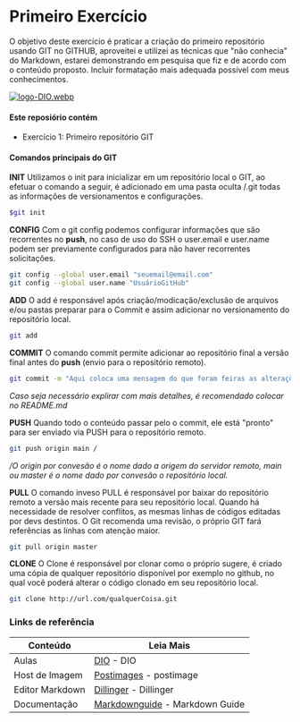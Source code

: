 # Primeiro Exercício

O objetivo deste exercício é praticar a criação do primeiro repositório usando GIT no GITHUB, aproveitei e utilizei as técnicas que "não conhecia" do Markdown, estarei demonstrando em pesquisa que fiz e de acordo com o conteúdo proposto. Incluir formatação mais adequada possível com meus conhecimentos.

[![logo-DIO.webp](https://i.postimg.cc/G3XL7dZL/logo-DIO.webp)](https://www.dio.me/)

#### Este reposiório contém

- Exercício 1: Primeiro repositório GIT

#### Comandos principais do GIT

**INIT**
Utilizamos o init para inicializar em um repositório local o GIT, ao efetuar o comando a seguir, é adicionado em uma pasta oculta /.git todas as informações de versionamentos e configurações.

```sh
$git init
```

**CONFIG**
Com o git config podemos configurar informações que são recorrentes no **push**, no caso de uso do SSH o user.email e user.name podem ser previamente configurados para não haver recorrentes solicitações.

```sh
git config --global user.email "seuemail@email.com"
git config --global user.name "UsuárioGitHub"
```

**ADD**
O add é responsável após criação/modicação/exclusão de arquivos e/ou pastas preparar para o Commit e assim adicionar no versionamento do repositório local.

```sh
git add
```

**COMMIT**
O comando commit permite adicionar ao repositório final a versão final antes do **push** (envio para o repositório remoto).

```sh
git commit -m "Aqui coloca uma mensagem do que foram feiras as alterações com objetivade"
```

_Caso seja necessário explirar com mais detalhes, é recomendado colocar no README.md_

**PUSH**
Quando todo o conteúdo passar pelo o commit, ele está "pronto" para ser enviado via PUSH para o repositório remoto.

```sh
git push origin main /
```
_/O origin por convesão é o nome dado a origem do servidor remoto, main ou master é o nome dado por convesão o repositório local._

**PULL**
O comando inveso PULL é responsável por baixar do repositório remoto a versão mais recente para seu repositório local.
Quando há necessidade de resolver conflitos, as mesmas linhas de códigos editadas por devs destintos. O Git recomenda uma revisão, o próprio GIT fará referências as linhas com atenção maior.

```sh
git pull origin master
```

**CLONE**
O Clone é responsável por clonar como o próprio sugere, é criado uma cópia de qualquer repositório disponível por exemplo no github, no qual você poderá alterar o código clonado em seu repositório local.

```sh
git clone http://url.com/qualquerCoisa.git
```

### Links de referência

| Conteúdo | Leia Mais |
| ------ | ------ |
| Aulas | [DIO](https://dio.me) - DIO |
| Host de Imagem | [Postimages](https://postimages.org/) - postimage |
| Editor Markdown | [Dillinger](https://dillinger.io/) - Dillinger |
| Documentação | [Markdownguide](https://www.markdownguide.org/basic-syntax/) - Markdown Guide |